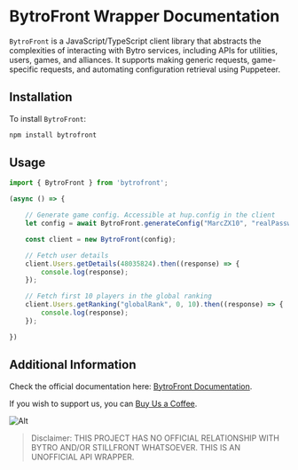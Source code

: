 # BytroFront Wrapper Documentation

`BytroFront` is a JavaScript/TypeScript client library that abstracts the complexities of interacting with Bytro services, including APIs for utilities, users, games, and alliances. It supports making generic requests, game-specific requests, and automating configuration retrieval using Puppeteer.

## Installation
To install `BytroFront`:
```bash
npm install bytrofront
```

## Usage
```typescript
import { BytroFront } from 'bytrofront';

(async () => {

    // Generate game config. Accessible at hup.config in the client
    let config = await BytroFront.generateConfig("MarcZX10", "realPassword11", "supremacy1914.com");

    const client = new BytroFront(config);

    // Fetch user details
    client.Users.getDetails(48035824).then((response) => {
        console.log(response);
    });

    // Fetch first 10 players in the global ranking
    client.Users.getRanking("globalRank", 0, 10).then((response) => {
        console.log(response);
    });

})
```

## Additional Information
Check the official documentation here: [BytroFront Documentation](https://marczx100.github.io/BytroFront/).

If you wish to support us, you can [Buy Us a Coffee](https://buymeacoffee.com/lanutrianetwork).

![Alt](https://repobeats.axiom.co/api/embed/e59e2d74aa0299343cdd3c44564667f76472e94f.svg "Repobeats analytics image")

> Disclaimer: THIS PROJECT HAS NO OFFICIAL RELATIONSHIP WITH BYTRO AND/OR STILLFRONT WHATSOEVER. THIS IS AN UNOFFICIAL API WRAPPER.
